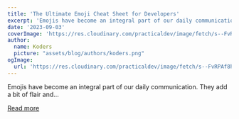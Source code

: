 ```yaml
---
title: 'The Ultimate Emoji Cheat Sheet for Developers'
excerpt: 'Emojis have become an integral part of our daily communication. They add a bit of flair and...'
date: '2023-09-03'
coverImage: 'https://res.cloudinary.com/practicaldev/image/fetch/s--FvRPAf8h--/c_imagga_scale,f_auto,fl_progressive,h_420,q_auto,w_1000/https://dev-to-uploads.s3.amazonaws.com/uploads/articles/454j9tvz27dc4lavkg1p.jpg'
author:
  name: Koders
  picture: "assets/blog/authors/koders.png"
ogImage:
  url: 'https://res.cloudinary.com/practicaldev/image/fetch/s--FvRPAf8h--/c_imagga_scale,f_auto,fl_progressive,h_420,q_auto,w_1000/https://dev-to-uploads.s3.amazonaws.com/uploads/articles/454j9tvz27dc4lavkg1p.jpg'
---
```


Emojis have become an integral part of our daily communication. They add a bit of flair and...

[Read more](https://dev.to/emojipedia/the-ultimate-emoji-cheat-sheet-for-developers-3d55)
